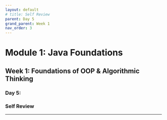 ```yaml
---
layout: default
# title: Self Review
parent: Day 5
grand_parent: Week 1
nav_order: 3
---
```


# Module 1: Java Foundations
## Week 1: Foundations of OOP & Algorithmic Thinking
### Day 5: 
### Self Review
---